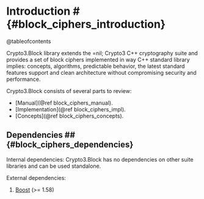 # Introduction # {#block_ciphers_introduction}

@tableofcontents

Crypto3.Block library extends the =nil; Crypto3 C++
cryptography suite and provides a set of block ciphers
implemented in way C++ standard library implies: 
concepts, algorithms, predictable behavior, the latest 
standard features support and clean architecture without compromising security and performance.
  
Crypto3.Block consists of several parts to review:
* [Manual](@ref block_ciphers_manual).
* [Implementation](@ref block_ciphers_impl).
* [Concepts](@ref block_ciphers_concepts).

## Dependencies ## {#block_ciphers_dependencies}

Internal dependencies:
Crypto3.Block has no dependencies on other suite libraries and can be used standalone.

External dependencies:
1. [Boost](https://boost.org) (>= 1.58)
